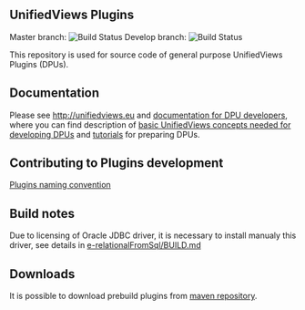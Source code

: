 UnifiedViews Plugins
---

Master branch: ![Build Status](https://travis-ci.org/UnifiedViews/Plugins.svg?branch=master) Develop branch: ![Build Status](https://travis-ci.org/UnifiedViews/Plugins.svg?branch=develop)

This repository is used for source code of general purpose UnifiedViews Plugins (DPUs).

Documentation
-------------

Please see http://unifiedviews.eu and [documentation for DPU developers](https://grips.semantic-web.at/pages/viewpage.action?pageId=50929588), where you can find description of [basic UnifiedViews concepts needed for developing DPUs](https://grips.semantic-web.at/display/UDDOC/Basic+Concepts+for+DPU+developers) and [tutorials](https://grips.semantic-web.at/display/UDDOC/Tutorials) for preparing DPUs. 

## Contributing to Plugins development

[Plugins naming convention](NamingConvention)

## Build notes

Due to licensing of Oracle JDBC driver, it is necessary to install manualy this driver, see details in [e-relationalFromSql/BUILD.md](./e-relationalFromSql/BUILD.md)

## Downloads

It is possible to download prebuild plugins from [maven repository](http://maven.eea.sk/artifactory/public/eu/unifiedviews/plugins/).

